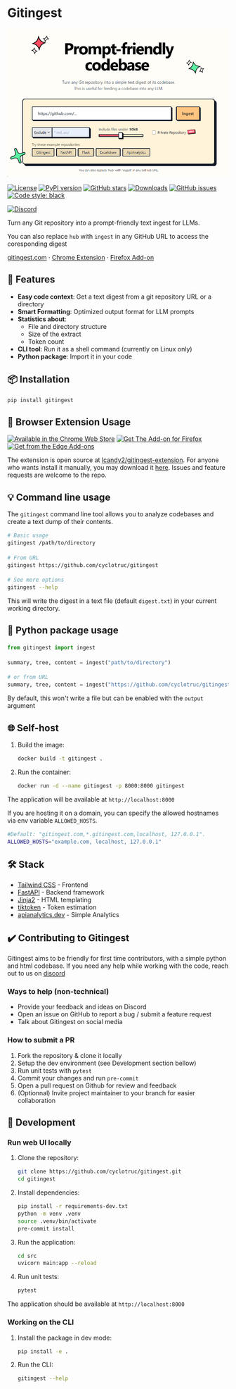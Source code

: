 # Gitingest

[![Image](./docs/frontpage.png "Gitingest main page")](https://gitingest.com)

[![License](https://img.shields.io/badge/license-MIT-blue.svg)](https://github.com/cyclotruc/gitingest/blob/main/LICENSE)
[![PyPI version](https://badge.fury.io/py/gitingest.svg)](https://badge.fury.io/py/gitingest)
[![GitHub stars](https://img.shields.io/github/stars/cyclotruc/gitingest?style=social.svg)](https://github.com/cyclotruc/gitingest)
[![Downloads](https://pepy.tech/badge/gitingest)](https://pepy.tech/project/gitingest)
[![GitHub issues](https://img.shields.io/github/issues/cyclotruc/gitingest)](https://github.com/cyclotruc/gitingest/issues)
[![Code style: black](https://img.shields.io/badge/code%20style-black-000000.svg)](https://github.com/psf/black)

[![Discord](https://dcbadge.limes.pink/api/server/https://discord.com/invite/zerRaGK9EC)](https://discord.com/invite/zerRaGK9EC)

Turn any Git repository into a prompt-friendly text ingest for LLMs.

You can also replace `hub` with `ingest` in any GitHub URL to access the coresponding digest

[gitingest.com](https://gitingest.com/) · [Chrome Extension](https://chromewebstore.google.com/detail/adfjahbijlkjfoicpjkhjicpjpjfaood) · [Firefox Add-on](https://addons.mozilla.org/firefox/addon/gitingest/)

## 🚀 Features

- **Easy code context**: Get a text digest from a git repository URL or a directory
- **Smart Formatting**: Optimized output format for LLM prompts
- **Statistics about**:
  - File and directory structure
  - Size of the extract
  - Token count
- **CLI tool**: Run it as a shell command (currently on Linux only)
- **Python package**: Import it in your code

## 📦 Installation

``` bash
pip install gitingest
```

## 🧩 Browser Extension Usage

<!-- markdownlint-disable MD033 -->
<a href="https://chromewebstore.google.com/detail/adfjahbijlkjfoicpjkhjicpjpjfaood" target="_blank" title="Get Gitingest Extension from Chrome Web Store"><img height="48" src="https://github.com/user-attachments/assets/20a6e44b-fd46-4e6c-8ea6-aad436035753" alt="Available in the Chrome Web Store" /></a>
<a href="https://addons.mozilla.org/firefox/addon/gitingest/" target="_blank" title="Get Gitingest Extension from Firefox Add-ons"><img height="48" src="https://github.com/user-attachments/assets/c0e99e6b-97cf-4af2-9737-099db7d3538b" alt="Get The Add-on for Firefox" /></a>
<a href="https://microsoftedge.microsoft.com/addons/detail/nfobhllgcekbmpifkjlopfdfdmljmipf" target="_blank" title="Get Gitingest Extension from Firefox Add-ons"><img height="48" src="https://github.com/user-attachments/assets/204157eb-4cae-4c0e-b2cb-db514419fd9e" alt="Get from the Edge Add-ons" /></a>
<!-- markdownlint-enable MD033 -->

The extension is open source at [lcandy2/gitingest-extension](https://github.com/lcandy2/gitingest-extension).
For anyone who wants install it manually, you may download it [here](https://github.com/lcandy2/gitingest-extension/releases).
Issues and feature requests are welcome to the repo.

## 💡 Command line usage

The `gitingest` command line tool allows you to analyze codebases and create a text dump of their contents.

```bash
# Basic usage
gitingest /path/to/directory

# From URL
gitingest https://github.com/cyclotruc/gitingest

# See more options
gitingest --help
```

This will write the digest in a text file (default `digest.txt`) in your current working directory.

## 🐛 Python package usage

```python
from gitingest import ingest

summary, tree, content = ingest("path/to/directory")

# or from URL
summary, tree, content = ingest("https://github.com/cyclotruc/gitingest")
```

By default, this won't write a file but can be enabled with the `output` argument

## 🌐 Self-host

1. Build the image:

   ``` bash
   docker build -t gitingest .
   ```

2. Run the container:

   ``` bash
   docker run -d --name gitingest -p 8000:8000 gitingest
   ```

The application will be available at `http://localhost:8000`

If you are hosting it on a domain, you can specify the allowed hostnames via env variable `ALLOWED_HOSTS`.

   ```bash
   #Default: "gitingest.com,*.gitingest.com,localhost, 127.0.0.1".
   ALLOWED_HOSTS="example.com, localhost, 127.0.0.1"
   ```

## 🛠️ Stack

- [Tailwind CSS](https://tailwindcss.com/) - Frontend
- [FastAPI](https://github.com/fastapi/fastapi) - Backend framework
- [Jinja2](https://jinja.palletsprojects.com/) - HTML templating
- [tiktoken](https://github.com/openai/tiktoken) - Token estimation
- [apianalytics.dev](https://www.apianalytics.dev/) - Simple Analytics

## ✔️ Contributing to Gitingest

Gitingest aims to be friendly for first time contributors, with a simple python and html codebase.
 If you need any help while working with the code, reach out to us on [discord](https://discord.com/invite/zerRaGK9EC)

### Ways to help (non-technical)

- Provide your feedback and ideas on Discord
- Open an issue on GitHub to report a bug / submit a feature request
- Talk about Gitingest on social media

### How to submit a PR

1. Fork the repository & clone it locally
2. Setup the dev environment (see Development section bellow)
3. Run unit tests with `pytest`
4. Commit your changes and run `pre-commit`
5. Open a pull request on Github for review and feedback
6. (Optionnal) Invite project maintainer to your branch for easier collaboration

## 🔧 Development

### Run web UI locally

1. Clone the repository:

   ```bash
   git clone https://github.com/cyclotruc/gitingest.git
   cd gitingest
   ```

2. Install dependencies:

   ```bash
   pip install -r requirements-dev.txt
   python -m venv .venv
   source .venv/bin/activate
   pre-commit install
   ```

3. Run the application:

   ```bash
   cd src
   uvicorn main:app --reload
   ```

4. Run unit tests:

   ```bash
   pytest
   ```

The application should be available at `http://localhost:8000`

### Working on the CLI

1. Install the package in dev mode:

   ```bash
   pip install -e .
   ```

2. Run the CLI:

   ```bash
   gitingest --help
   ```

